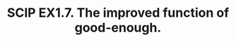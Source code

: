 ---
layout: post
title: SCIP EX1.7. The improved function of good-enough.
description: scip exercise 1.7

---